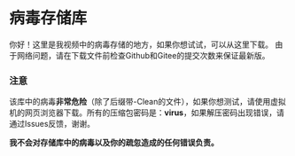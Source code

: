 # 病毒存储库
你好！这里是我视频中的病毒存储的地方，如果你想试试，可以从这里下载。
由于网络问题，请在下载文件前检查Github和Gitee的提交次数来保证最新版。
### 注意
该库中的病毒**非常危险**（除了后缀带-Clean的文件），如果你想测试，请使用虚拟机的网页浏览器下载。所有的压缩包密码是：**virus**，如果解压密码出现错误，请通过Issues反馈，谢谢。

**我不会对存储库中的病毒以及你的疏忽造成的任何错误负责。**
